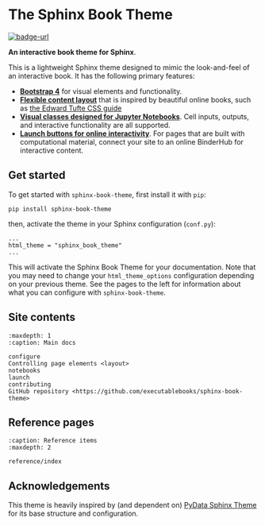 # The Sphinx Book Theme

[![badge-url](https://img.shields.io/github/stars/executablebooks/sphinx-book-theme?label=github&style=social)](https://github.com/executablebooks/sphinx-book-theme)

**An interactive book theme for Sphinx**.

This is a lightweight Sphinx theme designed to mimic the look-and-feel of an
interactive book. It has the following primary features:

* **[Bootstrap 4](https://getbootstrap.com/docs/4.0/getting-started/introduction/)**
  for visual elements and functionality.
* **[Flexible content layout](layout)** that is inspired by beautiful online books,
  such as [the Edward Tufte CSS guide](https://edwardtufte.github.io/tufte-css/)
* **[Visual classes designed for Jupyter Notebooks](notebooks)**. Cell inputs, outputs,
  and interactive functionality are all supported.
* **[Launch buttons for online interactivity](launch)**. For pages that are built with
  computational material, connect your site to an online BinderHub for interactive content.

## Get started

To get started with `sphinx-book-theme`, first install it with `pip`:

```
pip install sphinx-book-theme
```

then, activate the theme in your Sphinx configuration (`conf.py`):

```
...
html_theme = "sphinx_book_theme"
...
```

This will activate the Sphinx Book Theme for your documentation. Note that you may
need to change your `html_theme_options` configuration depending on your previous
theme. See the pages to the left for information about what you can configure with
`sphinx-book-theme`.

## Site contents

```{toctree}
:maxdepth: 1
:caption: Main docs

configure
Controlling page elements <layout>
notebooks
launch
contributing
GitHub repository <https://github.com/executablebooks/sphinx-book-theme>
```

## Reference pages

```{toctree}
:caption: Reference items
:maxdepth: 2

reference/index
```

## Acknowledgements

This theme is heavily inspired by (and dependent on)
[PyData Sphinx Theme](https://pydata-sphinx-theme.readthedocs.io/) for its base
structure and configuration.
